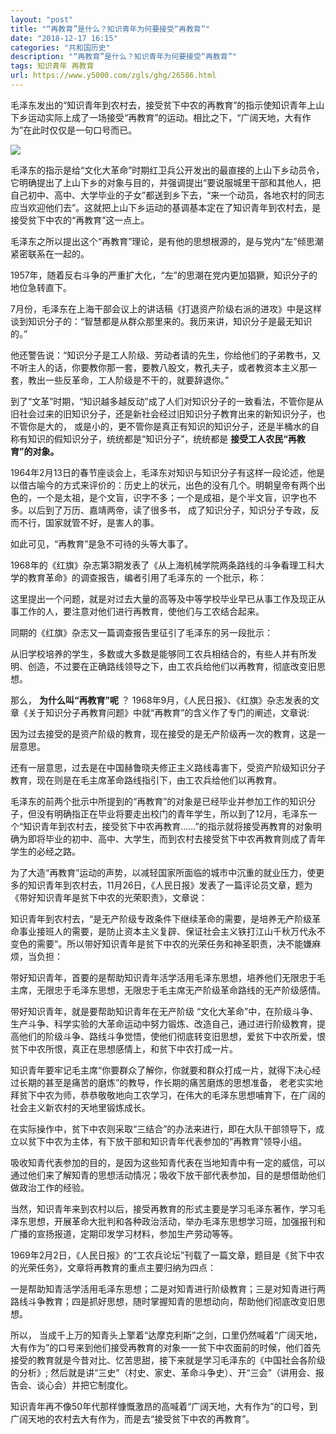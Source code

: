```yaml
---
layout: "post"
title: "“再教育”是什么？知识青年为何要接受“再教育”"
date: "2018-12-17 16:15"
categories: "共和国历史"
description: "“再教育”是什么？知识青年为何要接受“再教育”"
tags: 知识青年 再教育
url: https://www.y5000.com/zgls/ghg/26586.html
---
```






毛泽东发出的“知识青年到农村去，接受贫下中农的再教育”的指示使知识青年上山下乡运动实际上成了一场接受“再教育”的运动。相比之下，“广阔天地，大有作为”在此时仅仅是一句口号而已。

![](https://img.y5000.com/uploads/allimg/171206/13-1G206100114615.jpg)

毛泽东的指示是给“文化大革命”时期红卫兵公开发出的最直接的上山下乡动员令，它明确提出了上山下乡的对象与目的，并强调提出“要说服城里干部和其他人，把自己初中、高中、大学毕业的子女”都送到乡下去，“来一个动员，各地农村的同志应当欢迎他们去”。这就把上山下乡运动的基调基本定在了知识青年到农村去，是接受贫下中农的“再教育”这一点上。

毛泽东之所以提出这个“再教育”理论，是有他的思想根源的，是与党内“左”倾思潮紧密联系在一起的。

1957年，随着反右斗争的严重扩大化，“左”的思潮在党内更加猖獗，知识分子的地位急转直下。

7月份，毛泽东在上海干部会议上的讲话稿《打退资产阶级右派的进攻》中是这样谈到知识分子的：“智慧都是从群众那里来的。我历来讲，知识分子是最无知识的。”

他还警告说：“知识分子是工人阶级、劳动者请的先生，你给他们的子弟教书，又不听主人的话，你要教你那一套，要教八股文，教孔夫子，或者教资本主义那一套，教出一些反革命，工人阶级是不干的，就要辞退你。”

到了“文革”时期，“知识越多越反动”成了人们对知识分子的一致看法，不管你是从旧社会过来的旧知识分子，还是新社会经过旧知识分子教育出来的新知识分子，也不管你是大的，
或是小的，更不管你是真正有知识的知识分子，还是半桶水的自称有知识的假知识分子，统统都是“知识分子”，统统都是 **接受工人农民“再教育”的对象。**

1964年2月13日的春节座谈会上，毛泽东对知识与知识分子有这样一段论述，他是以借古喻今的方式来评价的：历史上的状元，出色的没有几个。明朝皇帝有两个出色的，一个是太祖，是个文盲，识字不多；一个是成祖，是个半文盲，识字也不多。以后到了万历、嘉靖两帝，读了很多书，
成了知识分子，知识分子专政，反而不行，国家就管不好，是害人的事。

如此可见，“再教育”是急不可待的头等大事了。

1968年的《红旗》杂志第3期发表了《从上海机械学院两条路线的斗争看理工科大学的教育革命》的调查报告，编者引用了毛泽东的 一个批示，称：

这里提出一个问题，就是对过去大量的高等及中等学校毕业早已从事工作及现正从事工作的人，要注意对他们进行再教育，使他们与工农结合起来。

同期的《红旗》杂志又一篇调查报告里征引了毛泽东的另一段批示：

从旧学校培养的学生，多数或大多数是能够同工农兵相结合的，有些人并有所发明、创造，不过要在正确路线领导之下，由工农兵给他们以再教育，彻底改变旧思想。

那么， **为什么叫“再教育”呢** ？
1968年9月，《人民日报》、《红旗》杂志发表的文章《关于知识分子再教育问题》中就“再教育”的含义作了专门的阐述，文章说:

因为过去接受的是资产阶级的教育，现在接受的是无产阶级再一次的教育，这是一层意思。

还有一层意思，过去是在中国赫鲁晓夫修正主义路线毒害下，受资产阶级知识分子教育，现在则是在毛主席革命路线指引下，由工农兵给他们以再教育。

毛泽东的前两个批示中所提到的“再教育”的对象是已经毕业并参加工作的知识分子，但没有明确指正在毕业将要走出校门的青年学生，所以到了12月，毛泽东一个“知识青年到农村去，接受贫下中农再教育……”的指示就将接受再教育的对象明确为即将毕业的初中、高中、大学生，而到农村去接受贫下中农再教育则成了青年学生的必经之路。

为了大造“再教育”运动的声势，以减轻国家所面临的城市中沉重的就业压力，使更多的知识青年到农村去，11月26日，《人民日报》发表了一篇评论员文章，题为《带好知识青年是贫下中农的光荣职责》，文章说：

知识青年到农村去，“是无产阶级专政条件下继续革命的需要，是培养无产阶级革命事业接班人的需要，是防止资本主义复辟、保证社会主义铁打江山千秋万代永不变色的需要”。所以带好知识青年是贫下中农的光荣任务和神圣职责，决不能嫌麻烦，当负担：

带好知识青年，首要的是帮助知识青年活学活用毛泽东思想，培养他们无限忠于毛主席，无限忠于毛泽东思想，无限忠于毛主席无产阶级革命路线的无产阶级感情。

带好知识青年，就是要帮助知识青年在无产阶级
“文化大革命”中，在阶级斗争、生产斗争、科学实验的大革命运动中努力锻炼、改造自己，通过进行阶级教育，提高他们的阶级斗争、路线斗争觉悟，使他们彻底转变旧思想，爱贫下中农所爱，恨贫下中农所恨，真正在思想感情上，和贫下中农打成一片。

知识青年要牢记毛主席“你要群众了解你，你就要和群众打成一片，就得下决心经过长期的甚至是痛苦的磨炼”的教导，作长期的痛苦磨炼的思想准备，
老老实实地拜贫下中农为师，恭恭敬敬地向工农学习，在伟大的毛泽东思想哺育下，在广阔的社会主义新农村的天地里锻炼成长。

在实际操作中，贫下中农则采取“三结合”的办法来进行，即在大队干部领导下，成立以贫下中农为主体，有下放干部和知识青年代表参加的“再教育”领导小组。

吸收知青代表参加的目的，是因为这些知青代表在当地知青中有一定的威信，可以通过他们来了解知青的思想活动情况；吸收下放干部代表参加，目的是想借助他们做政治工作的经验。

当然，知识青年来到农村以后，接受再教育的形式主要是学习毛泽东著作，学习毛泽东思想，开展革命大批判和各种政治活动，举办毛泽东思想学习班，加强报刊和广播的宣扬报道，定期印发学习材料，参加生产劳动等等。

1969年2月2日，《人民日报》的“工农兵论坛”刊载了一篇文章，题目是《贫下中农的光荣任务》，文章将再教育的重点主要归纳为四点：

一是帮助知青活学活用毛泽东思想；二是对知青进行阶级教育；三是对知青进行两路线斗争教育；四是抓好思想，随时掌握知青的思想动向，帮助他们彻底改变旧思想。

所以，
当成千上万的知青头上擎着“达摩克利斯”之剑，口里仍然喊着“广阔天地，大有作为”的口号来到他们接受再教育的对象一一贫下中农面前的时候，他们首先接受的教育就是今昔对比、忆苦思甜，接下来就是学习毛泽东的《中国社会各阶级的分析》;
然后就是讲“三史”（村史、家史、革命斗争史）、开“三会”（讲用会、报告会、谈心会）并把它制度化。

知识青年再不像50年代那样慷慨激昂的高喊着“广阔天地，大有作为”的口号，到广阔天地的农村去大有作为，而是去“接受贫下中农的再教育”。
